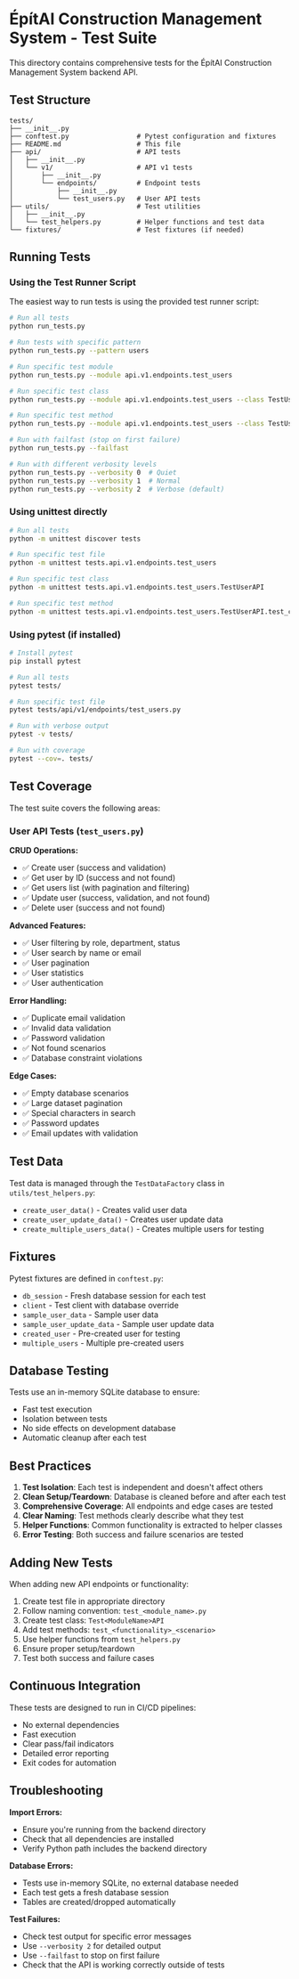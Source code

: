 # ÉpítAI Construction Management System - Test Suite

This directory contains comprehensive tests for the ÉpítAI Construction Management System backend API.

## Test Structure

```
tests/
├── __init__.py
├── conftest.py                 # Pytest configuration and fixtures
├── README.md                   # This file
├── api/                        # API tests
│   ├── __init__.py
│   └── v1/                     # API v1 tests
│       ├── __init__.py
│       └── endpoints/          # Endpoint tests
│           ├── __init__.py
│           └── test_users.py   # User API tests
├── utils/                      # Test utilities
│   ├── __init__.py
│   └── test_helpers.py         # Helper functions and test data
└── fixtures/                   # Test fixtures (if needed)
```

## Running Tests

### Using the Test Runner Script

The easiest way to run tests is using the provided test runner script:

```bash
# Run all tests
python run_tests.py

# Run tests with specific pattern
python run_tests.py --pattern users

# Run specific test module
python run_tests.py --module api.v1.endpoints.test_users

# Run specific test class
python run_tests.py --module api.v1.endpoints.test_users --class TestUserAPI

# Run specific test method
python run_tests.py --module api.v1.endpoints.test_users --class TestUserAPI --method test_create_user_success

# Run with failfast (stop on first failure)
python run_tests.py --failfast

# Run with different verbosity levels
python run_tests.py --verbosity 0  # Quiet
python run_tests.py --verbosity 1  # Normal
python run_tests.py --verbosity 2  # Verbose (default)
```

### Using unittest directly

```bash
# Run all tests
python -m unittest discover tests

# Run specific test file
python -m unittest tests.api.v1.endpoints.test_users

# Run specific test class
python -m unittest tests.api.v1.endpoints.test_users.TestUserAPI

# Run specific test method
python -m unittest tests.api.v1.endpoints.test_users.TestUserAPI.test_create_user_success
```

### Using pytest (if installed)

```bash
# Install pytest
pip install pytest

# Run all tests
pytest tests/

# Run specific test file
pytest tests/api/v1/endpoints/test_users.py

# Run with verbose output
pytest -v tests/

# Run with coverage
pytest --cov=. tests/
```

## Test Coverage

The test suite covers the following areas:

### User API Tests (`test_users.py`)

**CRUD Operations:**
- ✅ Create user (success and validation)
- ✅ Get user by ID (success and not found)
- ✅ Get users list (with pagination and filtering)
- ✅ Update user (success, validation, and not found)
- ✅ Delete user (success and not found)

**Advanced Features:**
- ✅ User filtering by role, department, status
- ✅ User search by name or email
- ✅ User pagination
- ✅ User statistics
- ✅ User authentication

**Error Handling:**
- ✅ Duplicate email validation
- ✅ Invalid data validation
- ✅ Password validation
- ✅ Not found scenarios
- ✅ Database constraint violations

**Edge Cases:**
- ✅ Empty database scenarios
- ✅ Large dataset pagination
- ✅ Special characters in search
- ✅ Password updates
- ✅ Email updates with validation

## Test Data

Test data is managed through the `TestDataFactory` class in `utils/test_helpers.py`:

- `create_user_data()` - Creates valid user data
- `create_user_update_data()` - Creates user update data
- `create_multiple_users_data()` - Creates multiple users for testing

## Fixtures

Pytest fixtures are defined in `conftest.py`:

- `db_session` - Fresh database session for each test
- `client` - Test client with database override
- `sample_user_data` - Sample user data
- `sample_user_update_data` - Sample user update data
- `created_user` - Pre-created user for testing
- `multiple_users` - Multiple pre-created users

## Database Testing

Tests use an in-memory SQLite database to ensure:
- Fast test execution
- Isolation between tests
- No side effects on development database
- Automatic cleanup after each test

## Best Practices

1. **Test Isolation**: Each test is independent and doesn't affect others
2. **Clean Setup/Teardown**: Database is cleaned before and after each test
3. **Comprehensive Coverage**: All endpoints and edge cases are tested
4. **Clear Naming**: Test methods clearly describe what they test
5. **Helper Functions**: Common functionality is extracted to helper classes
6. **Error Testing**: Both success and failure scenarios are tested

## Adding New Tests

When adding new API endpoints or functionality:

1. Create test file in appropriate directory
2. Follow naming convention: `test_<module_name>.py`
3. Create test class: `Test<ModuleName>API`
4. Add test methods: `test_<functionality>_<scenario>`
5. Use helper functions from `test_helpers.py`
6. Ensure proper setup/teardown
7. Test both success and failure cases

## Continuous Integration

These tests are designed to run in CI/CD pipelines:

- No external dependencies
- Fast execution
- Clear pass/fail indicators
- Detailed error reporting
- Exit codes for automation

## Troubleshooting

**Import Errors:**
- Ensure you're running from the backend directory
- Check that all dependencies are installed
- Verify Python path includes the backend directory

**Database Errors:**
- Tests use in-memory SQLite, no external database needed
- Each test gets a fresh database session
- Tables are created/dropped automatically

**Test Failures:**
- Check test output for specific error messages
- Use `--verbosity 2` for detailed output
- Use `--failfast` to stop on first failure
- Check that the API is working correctly outside of tests
